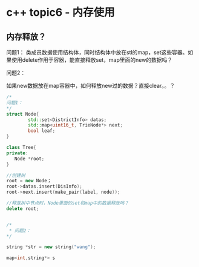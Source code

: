 # c++ topic6 - 内存使用


## 内存释放？


问题1：
类成员数据使用结构体，同时结构体中放在stl的map，set这些容器。如果使用delete作用于容器，能直接释放set，map里面的new的数据吗？

问题2：

如果new数据放在map容器中，如何释放new过的数据？直接clear。。？

```c++
/*
问题1：
*/
struct Node{
        std::set<DistrictInfo> datas;
        std::map<uint16_t, TrieNode*> next;
        bool leaf;
}

class Tree{
private:
   Node *root;
}

//创建树
root = new Node；
root->datas.insert(DisInfo);
root->next.insert(make_pair(label, node));

//释放树中节点时，Node里面的set和map中的数据释放吗？
delete root;


/*
 * 问题2：
*/

string *str = new string("wang");

map<int,string*> s








```


